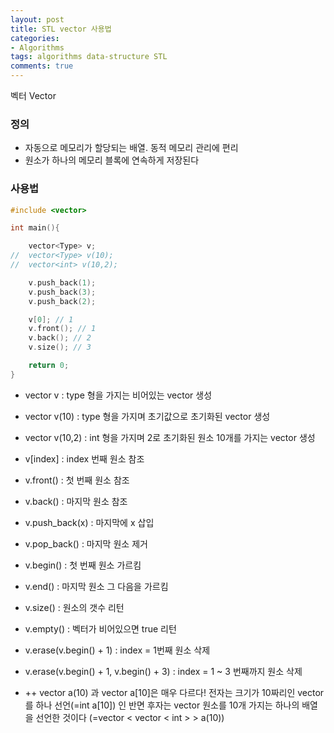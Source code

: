```yaml
---
layout: post
title: STL vector 사용법
categories:
- Algorithms
tags: algorithms data-structure STL
comments: true
---
```


벡터 Vector

### 정의

- 자동으로 메모리가 할당되는 배열. 동적 메모리 관리에 편리
- 원소가 하나의 메모리 블록에 연속하게 저장된다

### 사용법

```c++
#include <vector>

int main(){

	vector<Type> v;
//	vector<Type> v(10);
//	vector<int> v(10,2);

	v.push_back(1);
	v.push_back(3);
	v.push_back(2);

	v[0]; // 1
	v.front(); // 1
	v.back(); // 2
	v.size(); // 3

	return 0;
}
```

- vector<Type> v : type 형을 가지는 비어있는 vector 생성
- vector<Type> v(10) : type 형을 가지며 초기값으로 초기화된 vector 생성
- vector<int> v(10,2) : int 형을 가지며 2로 초기화된 원소 10개를 가지는 vector 생성
- v[index] : index 번째 원소 참조
- v.front() : 첫 번째 원소 참조
- v.back() : 마지막 원소 참조
- v.push_back(x) : 마지막에 x 삽입
- v.pop_back() : 마지막 원소 제거
- v.begin() : 첫 번째 원소 가르킴
- v.end() : 마지막 원소 그 다음을 가르킴
- v.size() : 원소의 갯수 리턴
- v.empty() : 벡터가 비어있으면 true 리턴
- v.erase(v.begin() + 1) : index = 1번째 원소 삭제
- v.erase(v.begin() + 1, v.begin() + 3) : index = 1 ~ 3 번째까지 원소 삭제

- ++ vector<int> a(10) 과 vector<int> a[10]은 매우 다르다! 전자는 크기가 10짜리인 vector를 하나 선언(=int a[10]) 인 반면 후자는 vector 원소를 10개 가지는 하나의 배열을 선언한 것이다 (=vector < vector < int > > a(10))
